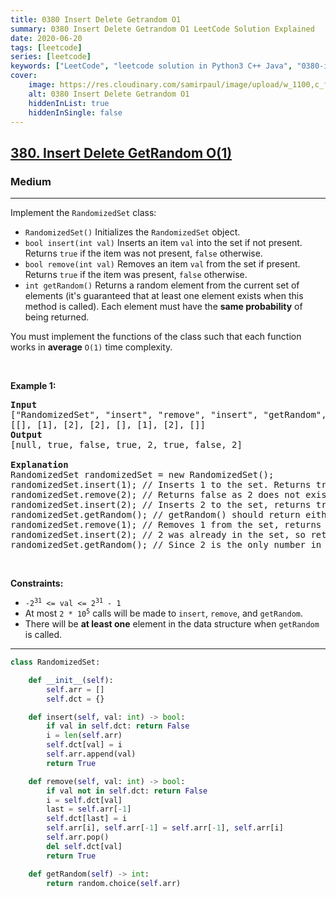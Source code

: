 ```yaml
---
title: 0380 Insert Delete Getrandom O1
summary: 0380 Insert Delete Getrandom O1 LeetCode Solution Explained
date: 2020-06-20
tags: [leetcode]
series: [leetcode]
keywords: ["LeetCode", "leetcode solution in Python3 C++ Java", "0380-insert-delete-getrandom-o1 LeetCode Solution Explained"]
cover:
    image: https://res.cloudinary.com/samirpaul/image/upload/w_1100,c_fit,co_rgb:FFFFFF,l_text:Arial_75_bold:0380 Insert Delete Getrandom O1 - Solution Explained/problem-solving.webp
    alt: 0380 Insert Delete Getrandom O1
    hiddenInList: true
    hiddenInSingle: false
---
```



<h2><a href="https://leetcode.com/problems/insert-delete-getrandom-o1/">380. Insert Delete GetRandom O(1)</a></h2><h3>Medium</h3><hr><div><p>Implement the <code>RandomizedSet</code> class:</p>

<ul>
	<li><code>RandomizedSet()</code> Initializes the <code>RandomizedSet</code> object.</li>
	<li><code>bool insert(int val)</code> Inserts an item <code>val</code> into the set if not present. Returns <code>true</code> if the item was not present, <code>false</code> otherwise.</li>
	<li><code>bool remove(int val)</code> Removes an item <code>val</code> from the set if present. Returns <code>true</code> if the item was present, <code>false</code> otherwise.</li>
	<li><code>int getRandom()</code> Returns a random element from the current set of elements (it's guaranteed that at least one element exists when this method is called). Each element must have the <b>same probability</b> of being returned.</li>
</ul>

<p>You must implement the functions of the class such that each function works in&nbsp;<strong>average</strong>&nbsp;<code>O(1)</code>&nbsp;time complexity.</p>

<p>&nbsp;</p>
<p><strong class="example">Example 1:</strong></p>

<pre><strong>Input</strong>
["RandomizedSet", "insert", "remove", "insert", "getRandom", "remove", "insert", "getRandom"]
[[], [1], [2], [2], [], [1], [2], []]
<strong>Output</strong>
[null, true, false, true, 2, true, false, 2]

<strong>Explanation</strong>
RandomizedSet randomizedSet = new RandomizedSet();
randomizedSet.insert(1); // Inserts 1 to the set. Returns true as 1 was inserted successfully.
randomizedSet.remove(2); // Returns false as 2 does not exist in the set.
randomizedSet.insert(2); // Inserts 2 to the set, returns true. Set now contains [1,2].
randomizedSet.getRandom(); // getRandom() should return either 1 or 2 randomly.
randomizedSet.remove(1); // Removes 1 from the set, returns true. Set now contains [2].
randomizedSet.insert(2); // 2 was already in the set, so return false.
randomizedSet.getRandom(); // Since 2 is the only number in the set, getRandom() will always return 2.
</pre>

<p>&nbsp;</p>
<p><strong>Constraints:</strong></p>

<ul>
	<li><code>-2<sup>31</sup> &lt;= val &lt;= 2<sup>31</sup> - 1</code></li>
	<li>At most <code>2 *&nbsp;</code><code>10<sup>5</sup></code> calls will be made to <code>insert</code>, <code>remove</code>, and <code>getRandom</code>.</li>
	<li>There will be <strong>at least one</strong> element in the data structure when <code>getRandom</code> is called.</li>
</ul>
</div>

---




```python
class RandomizedSet:

    def __init__(self):
        self.arr = []
        self.dct = {}

    def insert(self, val: int) -> bool:
        if val in self.dct: return False
        i = len(self.arr)
        self.dct[val] = i
        self.arr.append(val)
        return True

    def remove(self, val: int) -> bool:
        if val not in self.dct: return False
        i = self.dct[val]
        last = self.arr[-1]
        self.dct[last] = i
        self.arr[i], self.arr[-1] = self.arr[-1], self.arr[i]
        self.arr.pop()
        del self.dct[val]
        return True

    def getRandom(self) -> int:
        return random.choice(self.arr)

```
